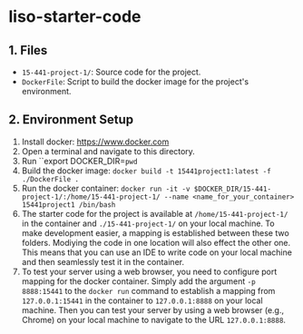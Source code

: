 # liso-starter-code

## 1. Files
- `15-441-project-1/`: Source code for the project.
- `DockerFile`: Script to build the docker image for the project's environment.

## 2. Environment Setup
1. Install docker: https://www.docker.com
2. Open a terminal and navigate to this directory.
3. Run ``export DOCKER_DIR=`pwd`
4. Build the docker image: `docker build -t 15441project1:latest -f ./DockerFile .`
5. Run the docker container: `docker run -it -v $DOCKER_DIR/15-441-project-1/:/home/15-441-project-1/ --name <name_for_your_container> 15441project1 /bin/bash`
6. The starter code for the project is available at `/home/15-441-project-1/` in the container and `./15-441-project-1/` on your local machine. To make development easier, a mapping is established between these two folders. Modiying the code in one location will also effect the other one. This means that you can use an IDE to write code on your local machine and then seamlessly test it in the container. 
7. To test your server using a web browser, you need to configure port mapping for the docker container. Simply add the argument `-p 8888:15441` to the `docker run` command to establish a mapping from `127.0.0.1:15441` in the container to `127.0.0.1:8888` on your local machine. Then you can test your server by using a web browser (e.g., Chrome) on your local machine to navigate to the URL `127.0.0.1:8888`.
